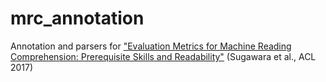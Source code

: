 # mrc_annotation
Annotation and parsers for ["Evaluation Metrics for Machine Reading Comprehension: Prerequisite Skills and Readability"](https://aclanthology.info/papers/P17-1075/p17-1075) (Sugawara et al., ACL 2017)

